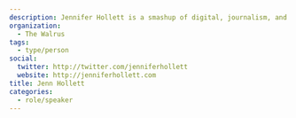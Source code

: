 ```yaml
---
description: Jennifer Hollett is a smashup of digital, journalism, and politics. Jennifer has worked in digital since the late ’90s, when she became the youngest manager ever at Sony Music Canada, developing new media strategies for the label’s top artists. Jennifer recently co-founded a startup and developed “Super PAC App,” which debuted
organization:
  - The Walrus
tags:
  - type/person
social:
  twitter: http://twitter.com/jenniferhollett
  website: http://jenniferhollett.com
title: Jenn Hollett
categories:
  - role/speaker
---
```

